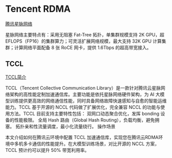 # Tencent RDMA

[腾讯星脉网络](https://mp.weixin.qq.com/s/47vTvx0pH40WDh1QJFd80A)

星脉网络主要特点有：采用无阻塞 Fat-Tree 拓扑，单集群规模支持 2K GPU，超 EFLOPS（FP16）的集群算力；可灵活扩展网络规模，最大支持 32K GPU 计算集群；计算网络平面配备 8 张 RoCE 网卡，提供 1.6Tbps 的超高带宽接入。


## TCCL 

[TCCL简介](https://cloud.tencent.com/document/product/1646/93319)  

TCCL（Tencent Collective Communication Library）是一款针对腾讯云星脉网络架构的高性能定制加速通信库。主要功能是依托星脉网络硬件架构，为 AI 大模型训练提供更高效的网络通信性能，同时具备网络故障快速感知与自愈的智能运维能力。TCCL 基于开源的 NCCL 代码做了扩展优化，完全兼容 NCCL 的功能与使用方法。TCCL 目前支持主要特性包括：
双网口动态聚合优化，发挥 bonding 设备的性能极限。
全局 Hash 路由（Global Hash Routing），负载均衡，避免拥塞。
拓扑亲和性流量调度，最小化流量绕行。
操作场景

本文介绍如何在腾讯云环境中配置 TCCL 加速通信库，实现您在腾讯云RDMA环境中多机多卡通信的性能提升。在大模型训练场景，对比开源的 NCCL 方案，TCCL 预计约可以提升 50% 带宽利用率。

